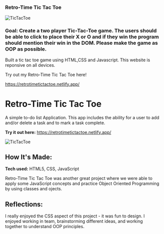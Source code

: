 ### Retro-Time Tic Tac Toe 

![TicTacToe](https://i.imgur.com/0ieRkGG.png)

### Goal: Create a two player Tic-Tac-Toe game. The users should be able to click to place their X or O and if they win the program should mention their win in the DOM. Please make the game as OOP as possible.

Built a tic tac toe game using HTML,CSS and Javascript. This website is reponsive on all devices.

Try out my Retro-Time Tic Tac Toe here!

https://retrotimetictactoe.netlify.app/

# Retro-Time Tic Tac Toe 

A simple to-do list Application. This app includes the ability for a user to add and/or delete a task and to mark a task complete. 

**Try it out here:** https://retrotimetictactoe.netlify.app/

![TicTacToe](https://i.imgur.com/0ieRkGG.png)

## How It's Made:

**Tech used:** HTML5, CSS, JavaScript

Retro-Time Tic Tac Toe was another great project where we were able to apply some JavaScript concepts and practice Object Oriented Programming by using classes and ojects. 

<!-- ## Optimizations

An array could be used as we learned more about those and objects. Will be looking to add and optimize this code in the future. -->

## Reflections:

I really enjoyed the CSS aspect of this project - it was fun to design. I enjoyed working in team, brainstorming different ideas, and working together to understand OOP principles. 



